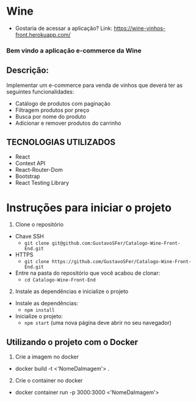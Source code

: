 # Wine
  * Gostaria de acessar a aplicação?
    Link: https://wine-vinhos-front.herokuapp.com/

### Bem vindo a aplicação e-commerce da Wine

<h2>Descrição:</h2>
<p>Implementar um e-commerce para venda de vinhos que deverá ter as seguintes funcionalidades:</p>
<ul>
  <li>Catálogo de produtos com paginação</li>
  <li>Filtragem produtos por preço</li>
  <li>Busca por nome do produto</li>
  <li>Adicionar e remover produtos do carrinho</li>
</ul>

## TECNOLOGIAS UTILIZADOS
<ul>
  <li>React</li>
  <li>Context API</li>
  <li>React-Router-Dom</li>
  <li>Bootstrap</li>
  <li>React Testing Library</li>
</ul>

# Instruções para iniciar o projeto

1. Clone o repositório
  * Chave SSH
    * `git clone git@github.com:GustavoSFer/Catalogo-Wine-Front-End.git`
  * HTTPS
    * `git clone https://github.com/GustavoSFer/Catalogo-Wine-Front-End.git`
  * Entre na pasta do repositório que você acabou de clonar:
    * `cd Catalogo-Wine-Front-End`

2. Instale as dependências e inicialize o projeto
  * Instale as dependências:
    * `npm install`
  * Inicialize o projeto:
    * `npm start` (uma nova página deve abrir no seu navegador)

## Utilizando o projeto com o Docker

1. Crie a imagem no docker
  * docker build -t <'NomeDaImagem'> .
2. Crie o container no docker
  * docker container run -p 3000:3000 <'NomeDaImagem'>